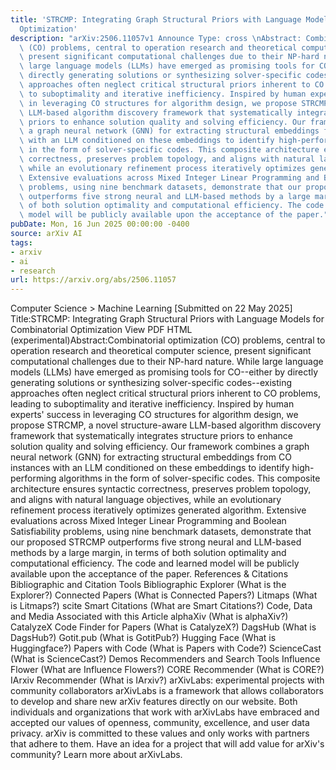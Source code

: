 ```yaml
---
title: 'STRCMP: Integrating Graph Structural Priors with Language Models for Combinatorial
  Optimization'
description: "arXiv:2506.11057v1 Announce Type: cross \nAbstract: Combinatorial optimization\
  \ (CO) problems, central to operation research and theoretical computer science,\
  \ present significant computational challenges due to their NP-hard nature. While\
  \ large language models (LLMs) have emerged as promising tools for CO--either by\
  \ directly generating solutions or synthesizing solver-specific codes--existing\
  \ approaches often neglect critical structural priors inherent to CO problems, leading\
  \ to suboptimality and iterative inefficiency. Inspired by human experts' success\
  \ in leveraging CO structures for algorithm design, we propose STRCMP, a novel structure-aware\
  \ LLM-based algorithm discovery framework that systematically integrates structure\
  \ priors to enhance solution quality and solving efficiency. Our framework combines\
  \ a graph neural network (GNN) for extracting structural embeddings from CO instances\
  \ with an LLM conditioned on these embeddings to identify high-performing algorithms\
  \ in the form of solver-specific codes. This composite architecture ensures syntactic\
  \ correctness, preserves problem topology, and aligns with natural language objectives,\
  \ while an evolutionary refinement process iteratively optimizes generated algorithm.\
  \ Extensive evaluations across Mixed Integer Linear Programming and Boolean Satisfiability\
  \ problems, using nine benchmark datasets, demonstrate that our proposed STRCMP\
  \ outperforms five strong neural and LLM-based methods by a large margin, in terms\
  \ of both solution optimality and computational efficiency. The code and learned\
  \ model will be publicly available upon the acceptance of the paper."
pubDate: Mon, 16 Jun 2025 00:00:00 -0400
source: arXiv AI
tags:
- arxiv
- ai
- research
url: https://arxiv.org/abs/2506.11057
---
```


Computer Science > Machine Learning
[Submitted on 22 May 2025]
Title:STRCMP: Integrating Graph Structural Priors with Language Models for Combinatorial Optimization
View PDF HTML (experimental)Abstract:Combinatorial optimization (CO) problems, central to operation research and theoretical computer science, present significant computational challenges due to their NP-hard nature. While large language models (LLMs) have emerged as promising tools for CO--either by directly generating solutions or synthesizing solver-specific codes--existing approaches often neglect critical structural priors inherent to CO problems, leading to suboptimality and iterative inefficiency. Inspired by human experts' success in leveraging CO structures for algorithm design, we propose STRCMP, a novel structure-aware LLM-based algorithm discovery framework that systematically integrates structure priors to enhance solution quality and solving efficiency. Our framework combines a graph neural network (GNN) for extracting structural embeddings from CO instances with an LLM conditioned on these embeddings to identify high-performing algorithms in the form of solver-specific codes. This composite architecture ensures syntactic correctness, preserves problem topology, and aligns with natural language objectives, while an evolutionary refinement process iteratively optimizes generated algorithm. Extensive evaluations across Mixed Integer Linear Programming and Boolean Satisfiability problems, using nine benchmark datasets, demonstrate that our proposed STRCMP outperforms five strong neural and LLM-based methods by a large margin, in terms of both solution optimality and computational efficiency. The code and learned model will be publicly available upon the acceptance of the paper.
References & Citations
Bibliographic and Citation Tools
Bibliographic Explorer (What is the Explorer?)
Connected Papers (What is Connected Papers?)
Litmaps (What is Litmaps?)
scite Smart Citations (What are Smart Citations?)
Code, Data and Media Associated with this Article
alphaXiv (What is alphaXiv?)
CatalyzeX Code Finder for Papers (What is CatalyzeX?)
DagsHub (What is DagsHub?)
Gotit.pub (What is GotitPub?)
Hugging Face (What is Huggingface?)
Papers with Code (What is Papers with Code?)
ScienceCast (What is ScienceCast?)
Demos
Recommenders and Search Tools
Influence Flower (What are Influence Flowers?)
CORE Recommender (What is CORE?)
IArxiv Recommender
(What is IArxiv?)
arXivLabs: experimental projects with community collaborators
arXivLabs is a framework that allows collaborators to develop and share new arXiv features directly on our website.
Both individuals and organizations that work with arXivLabs have embraced and accepted our values of openness, community, excellence, and user data privacy. arXiv is committed to these values and only works with partners that adhere to them.
Have an idea for a project that will add value for arXiv's community? Learn more about arXivLabs.